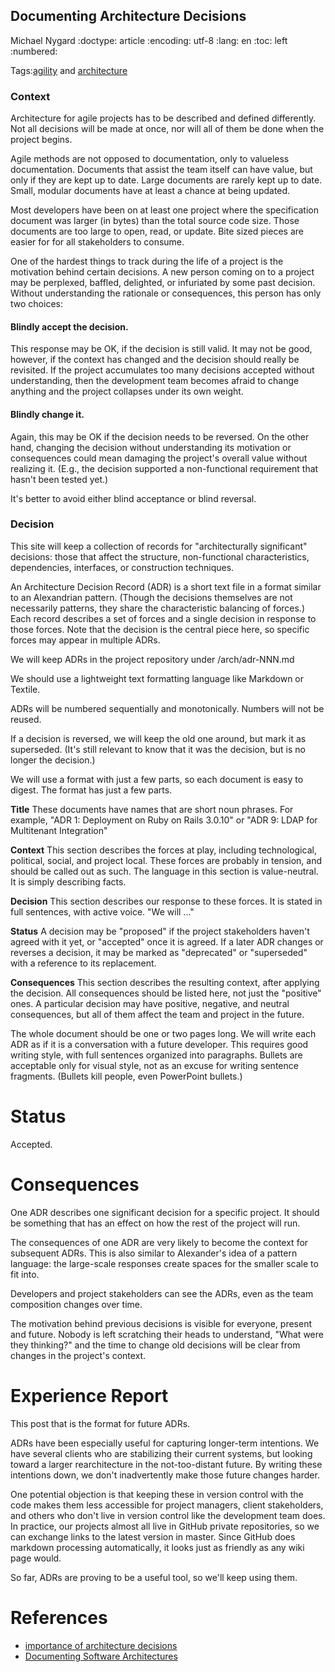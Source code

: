 ## Documenting Architecture Decisions
Michael Nygard
:doctype: article
:encoding: utf-8
:lang: en
:toc: left
:numbered:

Tags:[agility](http://thinkrelevance.com/blog/tags/agility) and [architecture](http://thinkrelevance.com/blog/tags/architecture)

### Context
Architecture for agile projects has to be described and defined differently. Not all decisions will be made at once, nor will all of them be done when the project begins.

Agile methods are not opposed to documentation, only to valueless documentation. Documents that assist the team itself can have value, but only if they are kept up to date. Large documents are rarely kept up to date. Small, modular documents have at least a chance at being updated.

Most developers have been on at least one project where the specification document was larger (in bytes) than the total source code size. Those documents are too large to open, read, or update. Bite sized pieces are easier for for all stakeholders to consume.

One of the hardest things to track during the life of a project is the motivation behind certain decisions. A new person coming on to a project may be perplexed, baffled, delighted, or infuriated by some past decision. Without understanding the rationale or consequences, this person has only two choices:

#### Blindly accept the decision.
This response may be OK, if the decision is still valid. It may not be good, however, if the context has changed and the decision should really be revisited. If the project accumulates too many decisions accepted without understanding, then the development team becomes afraid to change anything and the project collapses under its own weight.
#### Blindly change it.
Again, this may be OK if the decision needs to be reversed. On the other hand, changing the decision without understanding its motivation or consequences could mean damaging the project's overall value without realizing it. (E.g., the decision supported a non-functional requirement that hasn't been tested yet.)

It's better to avoid either blind acceptance or blind reversal.

### Decision
This site will keep a collection of records for "architecturally significant" decisions: those that affect the structure, non-functional characteristics, dependencies, interfaces, or construction techniques.

An Architecture Decision Record (ADR) is a short text file in a format similar to an Alexandrian pattern. (Though the decisions themselves are not necessarily patterns, they share the characteristic balancing of forces.) Each record describes a set of forces and a single decision in response to those forces. Note that the decision is the central piece here, so specific forces may appear in multiple ADRs.

We will keep ADRs in the project repository under /arch/adr-NNN.md

We should use a lightweight text formatting language like Markdown or Textile.

ADRs will be numbered sequentially and monotonically. Numbers will not be reused.

If a decision is reversed, we will keep the old one around, but mark it as superseded. (It's still relevant to know that it was the decision, but is no longer the decision.)

We will use a format with just a few parts, so each document is easy to digest. The format has just a few parts.

**Title** These documents have names that are short noun phrases. For example, "ADR 1: Deployment on Ruby on Rails 3.0.10" or "ADR 9: LDAP for Multitenant Integration"

**Context** This section describes the forces at play, including technological, political, social, and project local. These forces are probably in tension, and should be called out as such. The language in this section is value-neutral. It is simply describing facts.

**Decision** This section describes our response to these forces. It is stated in full sentences, with active voice. "We will ..."

**Status** A decision may be "proposed" if the project stakeholders haven't agreed with it yet, or "accepted" once it is agreed. If a later ADR changes or reverses a decision, it may be marked as "deprecated" or "superseded" with a reference to its replacement.

**Consequences** This section describes the resulting context, after applying the decision. All consequences should be listed here, not just the "positive" ones. A particular decision may have positive, negative, and neutral consequences, but all of them affect the team and project in the future.

The whole document should be one or two pages long. We will write each ADR as if it is a conversation with a future developer. This requires good writing style, with full sentences organized into paragraphs. Bullets are acceptable only for visual style, not as an excuse for writing sentence fragments. (Bullets kill people, even PowerPoint bullets.)

# Status
Accepted.

# Consequences
One ADR describes one significant decision for a specific project. It should be something that has an effect on how the rest of the project will run.

The consequences of one ADR are very likely to become the context for subsequent ADRs. This is also similar to Alexander's idea of a pattern language: the large-scale responses create spaces for the smaller scale to fit into.

Developers and project stakeholders can see the ADRs, even as the team composition changes over time.

The motivation behind previous decisions is visible for everyone, present and future. Nobody is left scratching their heads to understand, "What were they thinking?" and the time to change old decisions will be clear from changes in the project's context.

# Experience Report
This post that is the format for future ADRs.

ADRs have been especially useful for capturing longer-term intentions. We have several clients who are stabilizing their current systems, but looking toward a larger rearchitecture in the not-too-distant future. By writing these intentions down, we don't inadvertently make those future changes harder.

One potential objection is that keeping these in version control with the code makes them less accessible for project managers, client stakeholders, and others who don't live in version control like the development team does. In practice, our projects almost all live in GitHub private repositories, so we can exchange links to the latest version in master. Since GitHub does markdown processing automatically, it looks just as friendly as any wiki page would.

So far, ADRs are proving to be a useful tool, so we'll keep using them.

# References
* [importance of architecture decisions](http://www.computer.org/portal/web/csdl/doi/10.1109/MS.2009.52) 
* [Documenting Software Architectures](http://www.sei.cmu.edu/library/abstracts/books/0321552687.cfm)

